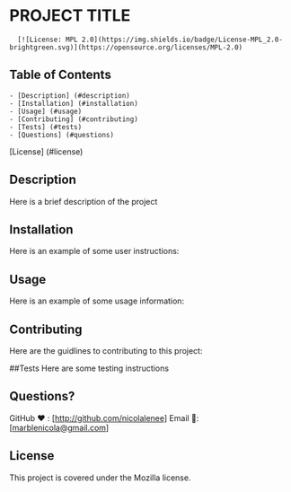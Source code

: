 
  # PROJECT TITLE
  
      [![License: MPL 2.0](https://img.shields.io/badge/License-MPL_2.0-brightgreen.svg)](https://opensource.org/licenses/MPL-2.0)
      

  ## Table of Contents
    - [Description] (#description)
    - [Installation] (#installation)
    - [Usage] (#usage)
    - [Contributing] (#contributing)
    - [Tests] (#tests)
    - [Questions] (#questions)
    
  [License] (#license)

  ## Description
  Here is a brief description of the project

  ## Installation
  Here is an example of some user instructions:

  ## Usage
  Here is an example of some usage information:

  ## Contributing
  Here are the guidlines to contributing to this project:

  ##Tests
  Here are some testing instructions


  ## Questions?
  GitHub ❤️ : [http://github.com/nicolalenee]
  Email 📧: [marblenicola@gmail.com]

  
  ## License
  This project is covered under the Mozilla license.
    

